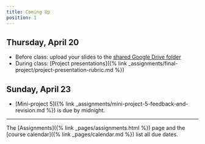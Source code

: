 ```yaml
---
title: Coming Up
position: 1
---
```


## Thursday, April 20

* Before class: upload your slides to the [shared Google Drive folder](https://drive.google.com/drive/folders/0B-kMZWl84ibOaUZONFE3TFE1Z28?usp=sharing)
* During class: [Project presentations]({% link _assignments/final-project/project-presentation-rubric.md %})

## Sunday, April 23

* [Mini-project 5]({% link _assignments/mini-project-5-feedback-and-revision.md %}) is due by midnight.

---

The [Assignments]({% link _pages/assignments.html %}) page and the [course calendar]({% link _pages/calendar.md %}) list all due dates.
